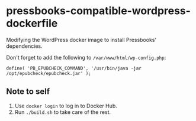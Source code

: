 # pressbooks-compatible-wordpress-dockerfile

Modifying the WordPress docker image to install Pressbooks' dependencies.

Don't forget to add the following to `/var/www/html/wp-config.php`:

```
define( 'PB_EPUBCHECK_COMMAND', '/usr/bin/java -jar /opt/epubcheck/epubcheck.jar' );
```

## Note to self

1. Use `docker login` to log in to Docker Hub.
2. Run `./build.sh` to take care of the rest.

